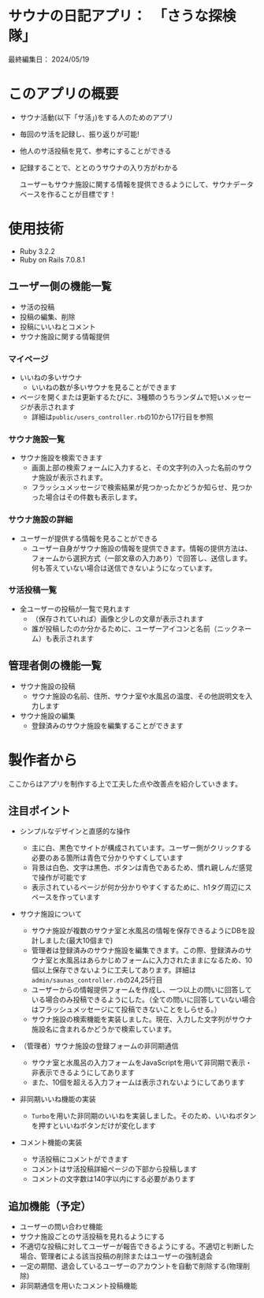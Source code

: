 # サウナの日記アプリ：　「さうな探検隊」

最終編集日：    2024/05/19

# このアプリの概要
* サウナ活動(以下「サ活」)をする人のためのアプリ
* 毎回のサ活を記録し、振り返りが可能!
* 他人のサ活投稿を見て、参考にすることができる
* 記録することで、ととのうサウナの入り方がわかる
  
  ユーザーもサウナ施設に関する情報を提供できるようにして、サウナデータベースを作ることが目標です！

# 使用技術
* Ruby 3.2.2
* Ruby on Rails 7.0.8.1

## ユーザー側の機能一覧
* サ活の投稿
* 投稿の編集、削除
* 投稿にいいねとコメント
* サウナ施設に関する情報提供

### マイページ
* いいねの多いサウナ
    - いいねの数が多いサウナを見ることができます 
* ページを開くまたは更新するたびに、3種類のうちランダムで短いメッセージが表示されます
    - 詳細は`public/users_controller.rb`の10から17行目を参照

### サウナ施設一覧
* サウナ施設を検索できます
    - 画面上部の検索フォームに入力すると、その文字列の入った名前のサウナ施設が表示されます。
    - フラッシュメッセージで検索結果が見つかったかどうか知らせ、見つかった場合はその件数も表示します。

### サウナ施設の詳細
* ユーザーが提供する情報を見ることができる
    - ユーザー自身がサウナ施設の情報を提供できます。情報の提供方法は、フォームから選択方式（一部文章の入力あり）で回答し、送信します。何も答えていない場合は送信できないようになっています。

### サ活投稿一覧
* 全ユーザーの投稿が一覧で見れます
    - （保存されていれば）画像と少しの文章が表示されます
    - 誰が投稿したのか分かるために、ユーザーアイコンと名前（ニックネーム）も表示されます

## 管理者側の機能一覧
* サウナ施設の投稿
    - サウナ施設の名前、住所、サウナ室や水風呂の温度、その他説明文を入力します
* サウナ施設の編集
    - 登録済みのサウナ施設を編集することができます

# 製作者から
ここからはアプリを制作する上で工夫した点や改善点を紹介していきます。  


## 注目ポイント
* シンプルなデザインと直感的な操作
    - 主に白、黒色でサイトが構成されています。ユーザー側がクリックする必要のある箇所は青色で分かりやすくしています
    - 背景は白色、文字は黒色、ボタンは青色であるため、慣れ親しんだ感覚で操作が可能です
    - 表示されているページが何か分かりやすくするために、h1タグ周辺にスペースを作っています

* サウナ施設について
    - サウナ施設が複数のサウナ室と水風呂の情報を保存できるようにDBを設計しました(最大10個まで)
    - 管理者は登録済みのサウナ施設を編集できます。この際、登録済みのサウナ室と水風呂はあらかじめフォームに入力されたままになるため、10個以上保存できないように工夫してあります。詳細は`admin/saunas_controller.rb`の24,25行目
    - ユーザーからの情報提供フォームを作成し、一つ以上の問いに回答している場合のみ投稿できるようにした。（全ての問いに回答していない場合はフラッシュメッセージにて投稿できないことをしらせる。）
    - サウナ施設の検索機能を実装しました。現在、入力した文字列がサウナ施設名に含まれるかどうかで検索しています。

* （管理者）サウナ施設の登録フォームの非同期通信
    - サウナ室と水風呂の入力フォームをJavaScriptを用いて非同期で表示・非表示できるようにしてあります
    - また、10個を超える入力フォームは表示されないようにしてあります
  
* 非同期いいね機能の実装
    - `Turbo`を用いた非同期のいいねを実装しました。そのため、いいねボタンを押すといいねボタンだけが変化します
  
* コメント機能の実装
    - サ活投稿にコメントができます
    - コメントはサ活投稿詳細ページの下部から投稿します
    - コメントの文字数は140字以内にする必要があります


## 追加機能（予定）
* ユーザーの問い合わせ機能
* サウナ施設ごとのサ活投稿を見れるようにする
* 不適切な投稿に対してユーザーが報告できるようにする。不適切と判断した場合、管理者による該当投稿の削除またはユーザーの強制退会
* 一定の期間、退会しているユーザーのアカウントを自動で削除する(物理削除)
* 非同期通信を用いたコメント投稿機能
